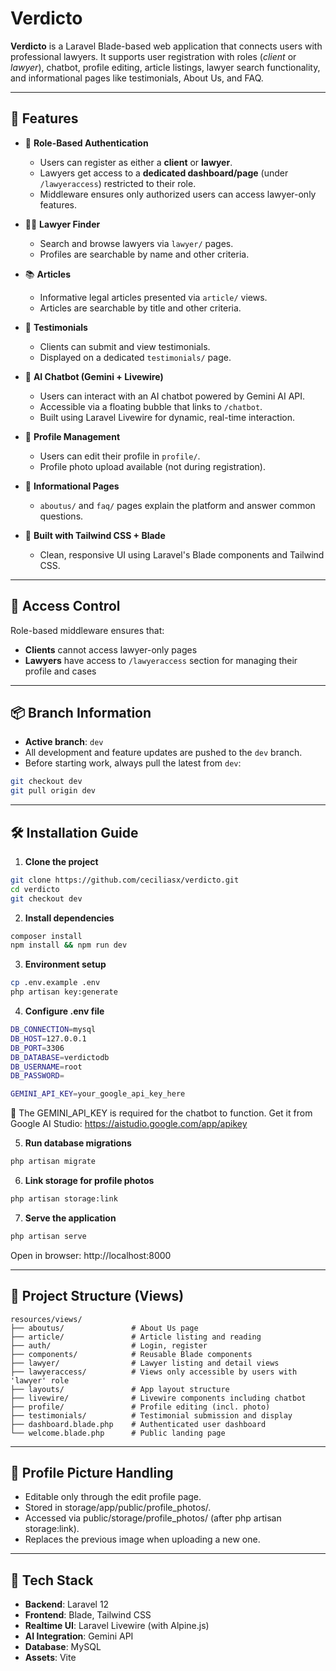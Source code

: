 # Verdicto

**Verdicto** is a Laravel Blade-based web application that connects users with professional lawyers. It supports user registration with roles (*client* or *lawyer*), chatbot, profile editing, article listings, lawyer search functionality, and informational pages like testimonials, About Us, and FAQ.

---

## 🚀 Features
- 🔐 **Role-Based Authentication**
  - Users can register as either a **client** or **lawyer**.
  - Lawyers get access to a **dedicated dashboard/page** (under `/lawyeraccess`) restricted to their role.
  - Middleware ensures only authorized users can access lawyer-only features.

- 👨‍⚖️ **Lawyer Finder**
  - Search and browse lawyers via `lawyer/` pages.
  - Profiles are searchable by name and other criteria.

- 📚 **Articles**
  - Informative legal articles presented via `article/` views.
  - Articles are searchable by title and other criteria.

- 📝 **Testimonials**
  - Clients can submit and view testimonials.
  - Displayed on a dedicated `testimonials/` page.

- 🤖 **AI Chatbot (Gemini + Livewire)**
  - Users can interact with an AI chatbot powered by Gemini AI API.
  - Accessible via a floating bubble that links to `/chatbot`.
  - Built using Laravel Livewire for dynamic, real-time interaction.

- 👤 **Profile Management**
  - Users can edit their profile in `profile/`.
  - Profile photo upload available (not during registration).

- 📄 **Informational Pages**
  - `aboutus/` and `faq/` pages explain the platform and answer common questions.

- 🎨 **Built with Tailwind CSS + Blade**
  - Clean, responsive UI using Laravel's Blade components and Tailwind CSS.

---

## 🔐 Access Control

Role-based middleware ensures that:
- **Clients** cannot access lawyer-only pages
- **Lawyers** have access to `/lawyeraccess` section for managing their profile and cases

---

## 📦 Branch Information

- **Active branch**: `dev`
- All development and feature updates are pushed to the `dev` branch.
- Before starting work, always pull the latest from `dev`:
  
```bash
git checkout dev
git pull origin dev
```

---

## 🛠️ Installation Guide

1. **Clone the project**

```bash
git clone https://github.com/ceciliasx/verdicto.git
cd verdicto
git checkout dev
```

2. **Install dependencies**
```bash
composer install
npm install && npm run dev
```

3. **Environment setup**
```bash
cp .env.example .env
php artisan key:generate
```

4. **Configure .env file**
```bash
DB_CONNECTION=mysql
DB_HOST=127.0.0.1
DB_PORT=3306
DB_DATABASE=verdictodb
DB_USERNAME=root
DB_PASSWORD=

GEMINI_API_KEY=your_google_api_key_here
```
🚨 The GEMINI_API_KEY is required for the chatbot to function. Get it from Google AI Studio: https://aistudio.google.com/app/apikey

5. **Run database migrations**
```bash
php artisan migrate
```

6. **Link storage for profile photos**
```bash
php artisan storage:link
```

7. **Serve the application**
```bash
php artisan serve
```
Open in browser: http://localhost:8000

---

## 📂 Project Structure (Views)
```plaintext
resources/views/
├── aboutus/               # About Us page
├── article/               # Article listing and reading
├── auth/                  # Login, register
├── components/            # Reusable Blade components
├── lawyer/                # Lawyer listing and detail views
├── lawyeraccess/          # Views only accessible by users with 'lawyer' role
├── layouts/               # App layout structure
├── livewire/              # Livewire components including chatbot
├── profile/               # Profile editing (incl. photo)
├── testimonials/          # Testimonial submission and display
├── dashboard.blade.php    # Authenticated user dashboard
└── welcome.blade.php      # Public landing page
```

---

## 📸 Profile Picture Handling
- Editable only through the edit profile page.
- Stored in storage/app/public/profile_photos/.
- Accessed via public/storage/profile_photos/ (after php artisan storage:link).
- Replaces the previous image when uploading a new one.

---

## 🧠 Tech Stack
- **Backend**: Laravel 12
- **Frontend**: Blade, Tailwind CSS
- **Realtime UI**: Laravel Livewire (with Alpine.js)
- **AI Integration**: Gemini API
- **Database**: MySQL
- **Assets**: Vite
